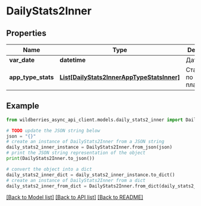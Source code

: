 # DailyStats2Inner


## Properties

Name | Type | Description | Notes
------------ | ------------- | ------------- | -------------
**var_date** | **datetime** | Дата | [optional] 
**app_type_stats** | [**List[DailyStats2InnerAppTypeStatsInner]**](DailyStats2InnerAppTypeStatsInner.md) | Статистика по платформам | [optional] 

## Example

```python
from wildberries_async_api_client.models.daily_stats2_inner import DailyStats2Inner

# TODO update the JSON string below
json = "{}"
# create an instance of DailyStats2Inner from a JSON string
daily_stats2_inner_instance = DailyStats2Inner.from_json(json)
# print the JSON string representation of the object
print(DailyStats2Inner.to_json())

# convert the object into a dict
daily_stats2_inner_dict = daily_stats2_inner_instance.to_dict()
# create an instance of DailyStats2Inner from a dict
daily_stats2_inner_from_dict = DailyStats2Inner.from_dict(daily_stats2_inner_dict)
```
[[Back to Model list]](../README.md#documentation-for-models) [[Back to API list]](../README.md#documentation-for-api-endpoints) [[Back to README]](../README.md)


